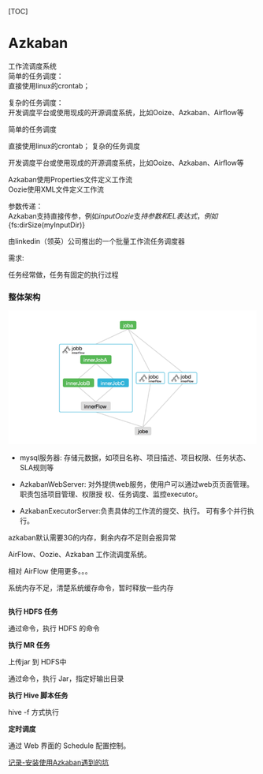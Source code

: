 [TOC]

# Azkaban

工作流调度系统    
简单的任务调度：  
直接使⽤linux的crontab； 

复杂的任务调度：  
开发调度平台或使⽤现成的开源调度系统，⽐如Ooize、Azkaban、Airﬂow等






简单的任务调度

直接使⽤linux的crontab； 复杂的任务调度

开发调度平台或使⽤现成的开源调度系统，⽐如Ooize、Azkaban、Airﬂow等  





Azkaban使⽤Properties⽂件定义⼯作流   
Oozie使⽤XML⽂件定义⼯作流  


参数传递：  
Azkaban⽀持直接传参，例如${input}   
Oozie⽀持参数和EL表达式，例如${fs:dirSize(myInputDir)}  

由linkedin（领英）公司推出的⼀个批量⼯作流任务调度器  





需求:  

任务经常做，任务有固定的执行过程



### 整体架构  

![image-20201101201711196](assets/image-20201101201711196.png)





- mysql服务器: 存储元数据，如项⽬名称、项⽬描述、项⽬权限、任务状态、SLA规则等

- AzkabanWebServer:   对外提供web服务，使⽤户可以通过web⻚页⾯管理。职责包括项⽬管理、权限授 权、任务调度、监控executor。

- AzkabanExecutorServer:负责具体的⼯作流的提交、执⾏。  可有多个并行执行。

azkaban默认需要3G的内存，剩余内存不⾜则会报异常  





AirFlow、Oozie、Azkaban 工作流调度系统。

相对 AirFlow 使用更多。。。





系统内存不足，清楚系统缓存命令，暂时释放一些内存

```shell

```







**执行 HDFS 任务**

通过命令，执行 HDFS 的命令



**执行 MR 任务**

上传jar 到 HDFS中

通过命令，执行 Jar，指定好输出目录





**执行 Hive 脚本任务**

hive -f <file-name> 方式执行





**定时调度**

通过 Web 界面的 Schedule 配置控制。





[记录-安装使用Azkaban遇到的坑](https://blog.csdn.net/sinat_33641737/article/details/78502621)